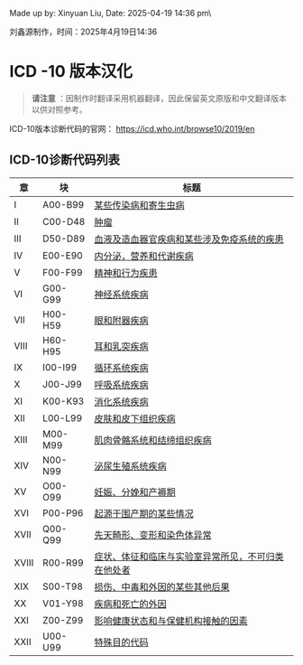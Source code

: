 Made up by: Xinyuan Liu, Date: 2025-04-19 14:36 pm\

刘鑫源制作，时间：2025年4月19日14:36


# ICD -10 版本汉化


> **请注意** ：因制作时翻译采用机器翻译，因此保留英文原版和中文翻译版本以供对照参考。

ICD-10版本诊断代码的官网：
https://icd.who.int/browse10/2019/en

## ICD-10诊断代码列表

| **章** | **块**    | **标题**                                    |
|-------|----------|-------------------------------------------|
| I     | A00\-B99 | [某些传染病和寄生虫病](./A00-B99.md)                |
| II    | C00\-D48 | [肿瘤](./C00-D48.md)                        |
| III   | D50\-D89 | [血液及造血器官疾病和某些涉及免疫系统的疾患](./D50-D89.md)     |
| IV    | E00\-E90 | [内分泌，营养和代谢疾病](./E00-E90.md)               |
| V     | F00\-F99 | [精神和行为疾患](./F00-F99.md)                   |
| VI    | G00\-G99 | [神经系统疾病](./G00-G99.md)                    |
| VII   | H00\-H59 | [眼和附器疾病](./H00-H59.md)                    |
| VIII  | H60\-H95 | [耳和乳突疾病](./H60-H95.md)                    |
| IX    | I00\-I99 | [循环系统疾病](./I00-I99.md)                    |
| X     | J00\-J99 | [呼吸系统疾病](./J00-J99.md)                    |
| XI    | K00\-K93 | [消化系统疾病](./K00-K93.md)                    |
| XII   | L00\-L99 | [皮肤和皮下组织疾病](./L00-L99.md)                 |
| XIII  | M00\-M99 | [肌肉骨骼系统和结缔组织疾病](./M00-M99.md)             |
| XIV   | N00\-N99 | [泌尿生殖系统疾病](./N00-N99.md)                  |
| XV    | O00\-O99 | [妊娠、分娩和产褥期](./O00-O99.md)                 |
| XVI   | P00\-P96 | [起源于围产期的某些情况 ](./P00-P96.md)              |
| XVII  | Q00\-Q99 | [先天畸形、变形和染色体异常](./Q00-Q99.md)             |
| XVIII | R00\-R99 | [症状、体征和临床与实验室异常所见，不可归类在他处者](./R00-R99.md) |
| XIX   | S00\-T98 | [损伤、中毒和外因的某些其他后果](./S00-T98.md)           |
| XX    | V01\-Y98 | [疾病和死亡的外因](./V01-Y98.md)                  |
| XXI   | Z00\-Z99 | [影响健康状态和与保健机构接触的因素](./Z00-Z99.md)         |
| XXII  | U00\-U99 | [特殊目的代码](./U00-U99.md)                    |
